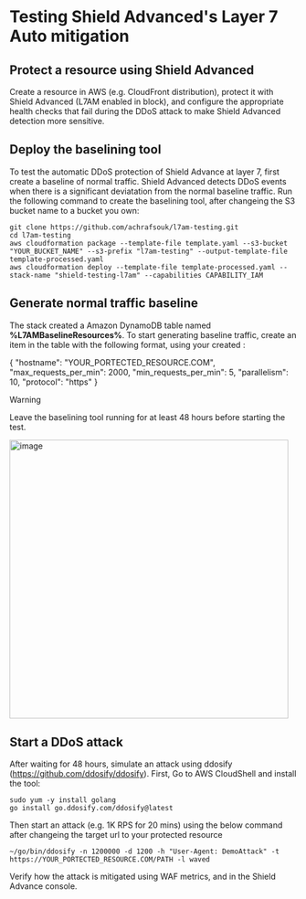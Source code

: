 # Testing Shield Advanced's Layer 7 Auto mitigation

## Protect a resource using Shield Advanced

Create a resource in AWS (e.g. CloudFront distribution), protect it with Shield Advanced (L7AM enabled in block), and configure the appropriate health checks that fail during the DDoS attack to make Shield Advanced detection more sensitive. 

## Deploy the baselining tool

To test the automatic DDoS protection of Shield Advance at layer 7, first create a baseline of normal traffic. Shield Advanced detects DDoS events when there is a significant deviatation from the normal baseline traffic. Run the following command to create the baselining tool, after changeing the S3 bucket name to a bucket you own:

```
git clone https://github.com/achrafsouk/l7am-testing.git
cd l7am-testing
aws cloudformation package --template-file template.yaml --s3-bucket "YOUR_BUCKET_NAME" --s3-prefix "l7am-testing" --output-template-file template-processed.yaml
aws cloudformation deploy --template-file template-processed.yaml --stack-name "shield-testing-l7am" --capabilities CAPABILITY_IAM
```

## Generate normal traffic baseline

The stack created a Amazon DynamoDB table named **%L7AMBaselineResources%**. To start generating baseline traffic, create an item in the table with the following format, using your created :

{
 "hostname": "YOUR_PORTECTED_RESOURCE.COM",
 "max_requests_per_min": 2000,
 "min_requests_per_min": 5,
 "parallelism": 10,
 "protocol": "https"
}

> [!WARNING]
> Leave the baselining tool running for at least 48 hours before starting the test.

<img width="488" alt="image" src="https://github.com/user-attachments/assets/04060340-2662-400d-8dba-2fb708014cb3" />


## Start a DDoS attack

After waiting for 48 hours, simulate an attack using ddosify (https://github.com/ddosify/ddosify). First, Go to AWS CloudShell and install the tool:

```
sudo yum -y install golang
go install go.ddosify.com/ddosify@latest
```
Then start an attack (e.g. 1K RPS for 20 mins) using the below command after changeing the target url to your protected resource 

```
~/go/bin/ddosify -n 1200000 -d 1200 -h "User-Agent: DemoAttack" -t https://YOUR_PORTECTED_RESOURCE.COM/PATH -l waved
```

Verify how the attack is mitigated using WAF metrics, and in the Shield Advance console.

